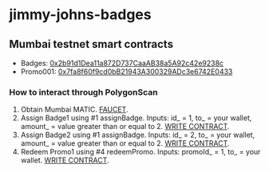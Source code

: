 # jimmy-johns-badges

## Mumbai testnet smart contracts
- Badges: [0x2b91d1Dea11a872D737CaaAB38a5A92c42e9238c](https://mumbai.polygonscan.com/address/0x2b91d1Dea11a872D737CaaAB38a5A92c42e9238c)
- Promo001: [0x7fa8f60f9cd0bB21943A300329ADc3e6742E0433](https://mumbai.polygonscan.com/address/0x7fa8f60f9cd0bB21943A300329ADc3e6742E0433)

### How to interact through PolygonScan
1. Obtain Mumbai MATIC. [FAUCET](https://faucet.polygon.technology/).
2. Assign Badge1 using #1 assignBadge. Inputs: id_ = 1, to_ = your wallet, amount_ = value greater than or equal to 2. [WRITE CONTRACT](https://mumbai.polygonscan.com/address/0x2b91d1Dea11a872D737CaaAB38a5A92c42e9238c#writeContract).
3. Assign Badge2 using #1 assignBadge. Inputs: id_ = 2, to_ = your wallet, amount_ = value greater than or equal to 2. [WRITE CONTRACT](https://mumbai.polygonscan.com/address/0x2b91d1Dea11a872D737CaaAB38a5A92c42e9238c#writeContract).
3. Redeem Promo1 using #4 redeemPromo. Inputs: promoId_ = 1, to_ = your wallet. [WRITE CONTRACT](https://mumbai.polygonscan.com/address/0x2b91d1Dea11a872D737CaaAB38a5A92c42e9238c#writeContract).